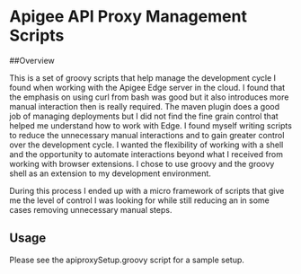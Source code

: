 # Apigee API Proxy Management Scripts

##Overview

This is a set of groovy scripts that help manage the development cycle I found when working with 
the Apigee Edge server in the cloud. I found that the emphasis on using curl from bash was good but 
it also introduces more manual interaction then is really required. The maven plugin does a good 
job of managing deployments but I did not find the fine grain control that helped me understand how 
to work with Edge. I found myself writing scripts to reduce the unnecessary manual interactions and 
to gain greater control over the development cycle. I wanted the flexibility of working with a shell 
and the opportunity to automate interactions beyond what I received from working with browser 
extensions. I chose to use groovy and the groovy shell as an extension to my development environment. 

During this process I ended up with a micro framework of scripts that give me the level of control 
I was looking for while still reducing an in some cases removing unnecessary manual steps. 

## Usage

Please see the apiproxySetup.groovy script for a sample setup. 
